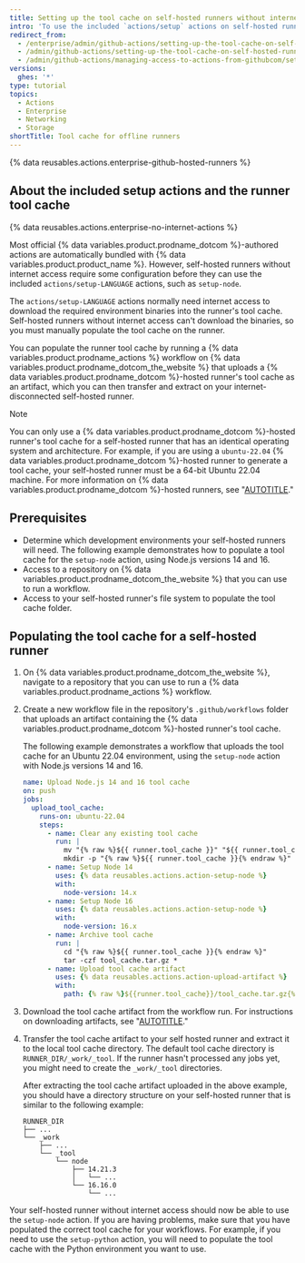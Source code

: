 ```yaml
---
title: Setting up the tool cache on self-hosted runners without internet access
intro: 'To use the included `actions/setup` actions on self-hosted runners without internet access, you must first populate the runner''s tool cache for your workflows.'
redirect_from:
  - /enterprise/admin/github-actions/setting-up-the-tool-cache-on-self-hosted-runners-without-internet-access
  - /admin/github-actions/setting-up-the-tool-cache-on-self-hosted-runners-without-internet-access
  - /admin/github-actions/managing-access-to-actions-from-githubcom/setting-up-the-tool-cache-on-self-hosted-runners-without-internet-access
versions:
  ghes: '*'
type: tutorial
topics:
  - Actions
  - Enterprise
  - Networking
  - Storage
shortTitle: Tool cache for offline runners
---
```

{% data reusables.actions.enterprise-github-hosted-runners %}

## About the included setup actions and the runner tool cache

{% data reusables.actions.enterprise-no-internet-actions %}

Most official {% data variables.product.prodname_dotcom %}-authored actions are automatically bundled with {% data variables.product.product_name %}. However, self-hosted runners without internet access require some configuration before they can use the included `actions/setup-LANGUAGE` actions, such as `setup-node`.

The `actions/setup-LANGUAGE` actions normally need internet access to download the required environment binaries into the runner's tool cache. Self-hosted runners without internet access can't download the binaries, so you must manually populate the tool cache on the runner.

You can populate the runner tool cache by running a {% data variables.product.prodname_actions %} workflow on {% data variables.product.prodname_dotcom_the_website %} that uploads a {% data variables.product.prodname_dotcom %}-hosted runner's tool cache as an artifact, which you can then transfer and extract on your internet-disconnected self-hosted runner.

> [!NOTE]
> You can only use a {% data variables.product.prodname_dotcom %}-hosted runner's tool cache for a self-hosted runner that has an identical operating system and architecture. For example, if you are using a `ubuntu-22.04` {% data variables.product.prodname_dotcom %}-hosted runner to generate a tool cache, your self-hosted runner must be a 64-bit Ubuntu 22.04 machine. For more information on {% data variables.product.prodname_dotcom %}-hosted runners, see "[AUTOTITLE](/free-pro-team@latest/actions/using-github-hosted-runners/about-github-hosted-runners#supported-runners-and-hardware-resources)."

## Prerequisites

* Determine which development environments your self-hosted runners will need. The following example demonstrates how to populate a tool cache for the `setup-node` action, using Node.js versions 14 and 16.
* Access to a repository on {% data variables.product.prodname_dotcom_the_website %} that you can use to run a workflow.
* Access to your self-hosted runner's file system to populate the tool cache folder.

## Populating the tool cache for a self-hosted runner

1. On {% data variables.product.prodname_dotcom_the_website %}, navigate to a repository that you can use to run a {% data variables.product.prodname_actions %} workflow.
1. Create a new workflow file in the repository's `.github/workflows` folder that uploads an artifact containing the {% data variables.product.prodname_dotcom %}-hosted runner's tool cache.

   The following example demonstrates a workflow that uploads the tool cache for an Ubuntu 22.04 environment, using the `setup-node` action with Node.js versions 14 and 16.

   ```yaml
   name: Upload Node.js 14 and 16 tool cache
   on: push
   jobs:
     upload_tool_cache:
       runs-on: ubuntu-22.04
       steps:
         - name: Clear any existing tool cache
           run: |
             mv "{% raw %}${{ runner.tool_cache }}" "${{ runner.tool_cache }}.old"{% endraw %}
             mkdir -p "{% raw %}${{ runner.tool_cache }}{% endraw %}"
         - name: Setup Node 14
           uses: {% data reusables.actions.action-setup-node %}
           with:
             node-version: 14.x
         - name: Setup Node 16
           uses: {% data reusables.actions.action-setup-node %}
           with:
             node-version: 16.x
         - name: Archive tool cache
           run: |
             cd "{% raw %}${{ runner.tool_cache }}{% endraw %}"
             tar -czf tool_cache.tar.gz *
         - name: Upload tool cache artifact
           uses: {% data reusables.actions.action-upload-artifact %}
           with:
             path: {% raw %}${{runner.tool_cache}}/tool_cache.tar.gz{% endraw %}
   ```

1. Download the tool cache artifact from the workflow run. For instructions on downloading artifacts, see "[AUTOTITLE](/actions/managing-workflow-runs/downloading-workflow-artifacts)."
1. Transfer the tool cache artifact to your self hosted runner and extract it to the local tool cache directory. The default tool cache directory is `RUNNER_DIR/_work/_tool`. If the runner hasn't processed any jobs yet, you might need to create the `_work/_tool` directories.

    After extracting the tool cache artifact uploaded in the above example, you should have a directory structure on your self-hosted runner that is similar to the following example:

    ```text
    RUNNER_DIR
    ├── ...
    └── _work
        ├── ...
        └── _tool
            └── node
                ├── 14.21.3
                │   └── ...
                └── 16.16.0
                    └── ...
    ```

Your self-hosted runner without internet access should now be able to use the `setup-node` action. If you are having problems, make sure that you have populated the correct tool cache for your workflows. For example, if you need to use the `setup-python` action, you will need to populate the tool cache with the Python environment you want to use.
